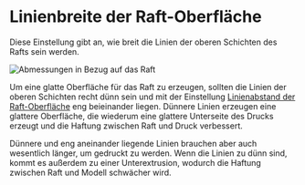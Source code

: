 Linienbreite der Raft-Oberfläche
====
Diese Einstellung gibt an, wie breit die Linien der oberen Schichten des Rafts sein werden.

![Abmessungen in Bezug auf das Raft](../../../articles/images/raft_dimensions.svg)

Um eine glatte Oberfläche für das Raft zu erzeugen, sollten die Linien der oberen Schichten recht dünn sein und mit der Einstellung [Linienabstand der Raft-Oberfläche](raft_surface_line_spacing.md) eng beieinander liegen. Dünnere Linien erzeugen eine glattere Oberfläche, die wiederum eine glattere Unterseite des Drucks erzeugt und die Haftung zwischen Raft und Druck verbessert.

Dünnere und eng aneinander liegende Linien brauchen aber auch wesentlich länger, um gedruckt zu werden. Wenn die Linien zu dünn sind, kommt es außerdem zu einer Unterextrusion, wodurch die Haftung zwischen Raft und Modell schwächer wird.